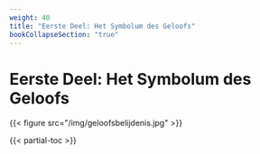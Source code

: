 ```yaml
---
weight: 40
title: "Eerste Deel: Het Symbolum des Geloofs"
bookCollapseSection: "true"
---
```


# Eerste Deel: Het Symbolum des Geloofs

{{< figure src="/img/geloofsbelijdenis.jpg" >}}

{{< partial-toc >}}
